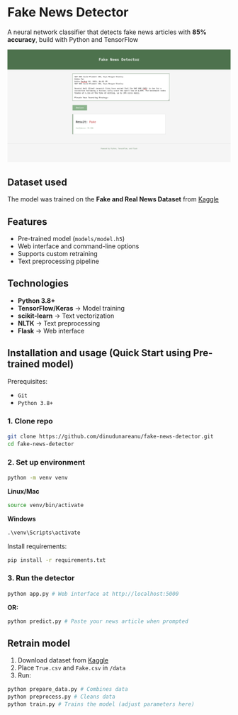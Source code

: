 # Fake News Detector

A neural network classifier that detects fake news articles with **85% accuracy**, build with Python and TensorFlow

![Demo](static/demo.png)

## Dataset used
The model was trained on the **Fake and Real News Dataset** from [Kaggle](https://www.kaggle.com/datasets/clmentbisaillon/fake-and-real-news-dataset)

## Features
- Pre-trained model (`models/model.h5`)
- Web interface and command-line options
- Supports custom retraining
- Text preprocessing pipeline

## Technologies
- **Python 3.8+**
- **TensorFlow/Keras** -> Model training
- **scikit-learn** -> Text vectorization
- **NLTK** -> Text preprocessing
- **Flask** -> Web interface

## Installation and usage (Quick Start using Pre-trained model)

Prerequisites:
- `Git`
- `Python 3.8+`

### 1. Clone repo
```bash
git clone https://github.com/dinudunareanu/fake-news-detector.git
cd fake-news-detector
```

### 2. Set up environment
```bash
python -m venv venv
```
**Linux/Mac**
```bash
source venv/bin/activate
```
**Windows**
```cmd
.\venv\Scripts\activate
```
Install requirements:
```bash
pip install -r requirements.txt
```

### 3. Run the detector
```bash
python app.py # Web interface at http://localhost:5000
```
**OR:**
```bash
python predict.py # Paste your news article when prompted
```

## Retrain model
1. Download dataset from [Kaggle](https://www.kaggle.com/datasets/clmentbisaillon/fake-and-real-news-dataset)
2. Place `True.csv` and `Fake.csv` in `/data`
3. Run:
```bash
python prepare_data.py # Combines data
python preprocess.py # Cleans data
python train.py # Trains the model (adjust parameters here)
```